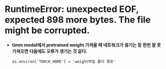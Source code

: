 # RuntimeError: unexpected EOF, expected 898 more bytes. The file might be corrupted.

- **timm model에서 pretrained weight 가져올 때 네트워크가 끊기는 등 한번 잘 못 가져오면 다음에도 오류가 생기는 것 같다.**

  ```
  os.environ['TORCH_HOME'] = 'weight파일 폴더 경로'
  ```

  

  